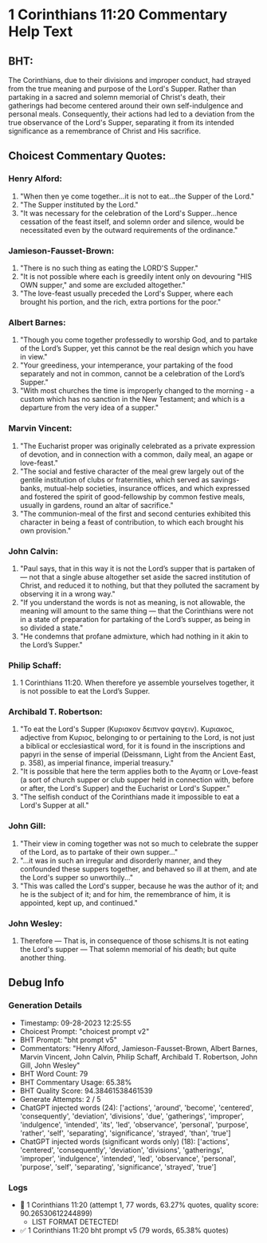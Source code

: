 # 1 Corinthians 11:20 Commentary Help Text

## BHT:
The Corinthians, due to their divisions and improper conduct, had strayed from the true meaning and purpose of the Lord's Supper. Rather than partaking in a sacred and solemn memorial of Christ's death, their gatherings had become centered around their own self-indulgence and personal meals. Consequently, their actions had led to a deviation from the true observance of the Lord's Supper, separating it from its intended significance as a remembrance of Christ and His sacrifice.

## Choicest Commentary Quotes:
### Henry Alford:
1. "When then ye come together...it is not to eat...the Supper of the Lord."
2. "The Supper instituted by the Lord."
3. "It was necessary for the celebration of the Lord's Supper...hence cessation of the feast itself, and solemn order and silence, would be necessitated even by the outward requirements of the ordinance."

### Jamieson-Fausset-Brown:
1. "There is no such thing as eating the LORD'S Supper."
2. "It is not possible where each is greedily intent only on devouring "HIS OWN supper," and some are excluded altogether."
3. "The love-feast usually preceded the Lord's Supper, where each brought his portion, and the rich, extra portions for the poor."

### Albert Barnes:
1. "Though you come together professedly to worship God, and to partake of the Lord’s Supper, yet this cannot be the real design which you have in view."
2. "Your greediness, your intemperance, your partaking of the food separately and not in common, cannot be a celebration of the Lord’s Supper."
3. "With most churches the time is improperly changed to the morning - a custom which has no sanction in the New Testament; and which is a departure from the very idea of a supper."

### Marvin Vincent:
1. "The Eucharist proper was originally celebrated as a private expression of devotion, and in connection with a common, daily meal, an agape or love-feast."
2. "The social and festive character of the meal grew largely out of the gentile institution of clubs or fraternities, which served as savings-banks, mutual-help societies, insurance offices, and which expressed and fostered the spirit of good-fellowship by common festive meals, usually in gardens, round an altar of sacrifice."
3. "The communion-meal of the first and second centuries exhibited this character in being a feast of contribution, to which each brought his own provision."

### John Calvin:
1. "Paul says, that in this way it is not the Lord’s supper that is partaken of — not that a single abuse altogether set aside the sacred institution of Christ, and reduced it to nothing, but that they polluted the sacrament by observing it in a wrong way."
2. "If you understand the words is not as meaning, is not allowable, the meaning will amount to the same thing — that the Corinthians were not in a state of preparation for partaking of the Lord’s supper, as being in so divided a state."
3. "He condemns that profane admixture, which had nothing in it akin to the Lord’s Supper."

### Philip Schaff:
1. 1 Corinthians 11:20.  When therefore ye assemble yourselves together, it is not possible to eat the Lord’s Supper.
	

### Archibald T. Robertson:
1. "To eat the Lord's Supper (Κυριακον δειπνον φαγειν). Κυριακος, adjective from Κυριος, belonging to or pertaining to the Lord, is not just a biblical or ecclesiastical word, for it is found in the inscriptions and papyri in the sense of imperial (Deissmann, Light from the Ancient East, p. 358), as imperial finance, imperial treasury."
2. "It is possible that here the term applies both to the Αγαπη or Love-feast (a sort of church supper or club supper held in connection with, before or after, the Lord's Supper) and the Eucharist or Lord's Supper."
3. "The selfish conduct of the Corinthians made it impossible to eat a Lord's Supper at all."

### John Gill:
1. "Their view in coming together was not so much to celebrate the supper of the Lord, as to partake of their own supper..."
2. "...it was in such an irregular and disorderly manner, and they confounded these suppers together, and behaved so ill at them, and ate the Lord's supper so unworthily..."
3. "This was called the Lord's supper, because he was the author of it; and he is the subject of it; and for him, the remembrance of him, it is appointed, kept up, and continued."

### John Wesley:
1. Therefore — That is, in consequence of those schisms.It is not eating the Lord's supper — That solemn memorial of his death; but quite another thing.


## Debug Info
### Generation Details
- Timestamp: 09-28-2023 12:25:55
- Choicest Prompt: "choicest prompt v2"
- BHT Prompt: "bht prompt v5"
- Commentators: "Henry Alford, Jamieson-Fausset-Brown, Albert Barnes, Marvin Vincent, John Calvin, Philip Schaff, Archibald T. Robertson, John Gill, John Wesley"
- BHT Word Count: 79
- BHT Commentary Usage: 65.38%
- BHT Quality Score: 94.38461538461539
- Generate Attempts: 2 / 5
- ChatGPT injected words (24):
	['actions', 'around', 'become', 'centered', 'consequently', 'deviation', 'divisions', 'due', 'gatherings', 'improper', 'indulgence', 'intended', 'its', 'led', 'observance', 'personal', 'purpose', 'rather', 'self', 'separating', 'significance', 'strayed', 'than', 'true']
- ChatGPT injected words (significant words only) (18):
	['actions', 'centered', 'consequently', 'deviation', 'divisions', 'gatherings', 'improper', 'indulgence', 'intended', 'led', 'observance', 'personal', 'purpose', 'self', 'separating', 'significance', 'strayed', 'true']

### Logs
- 🔄 1 Corinthians 11:20 (attempt 1, 77 words, 63.27% quotes, quality score: 90.26530612244899) 
	- LIST FORMAT DETECTED!
- ✅ 1 Corinthians 11:20 bht prompt v5 (79 words, 65.38% quotes)